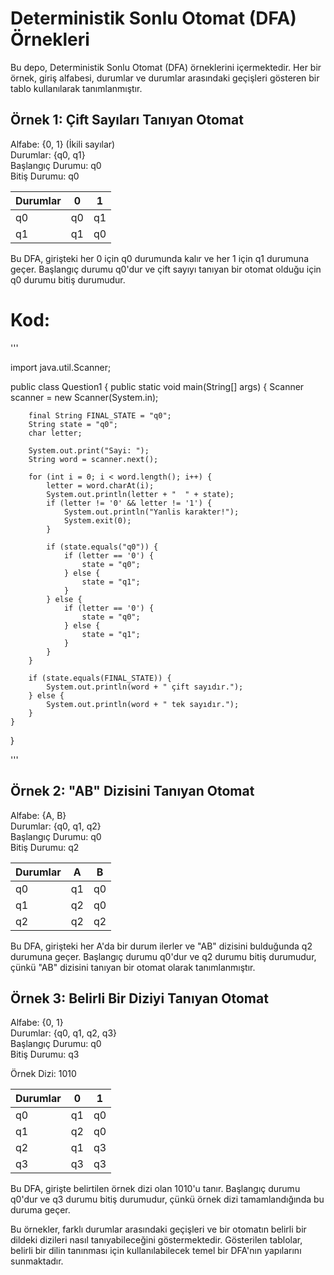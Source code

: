 # Deterministik Sonlu Otomat (DFA) Örnekleri

Bu depo, Deterministik Sonlu Otomat (DFA) örneklerini içermektedir. Her bir örnek, giriş alfabesi, durumlar ve durumlar arasındaki geçişleri gösteren bir tablo kullanılarak tanımlanmıştır.

## Örnek 1: Çift Sayıları Tanıyan Otomat

Alfabe: {0, 1} (İkili sayılar)  
Durumlar: {q0, q1}  
Başlangıç Durumu: q0  
Bitiş Durumu: q0  

| Durumlar | 0   | 1   |
|:---------|:---:|:---:|
| q0       | q0  | q1  |
| q1       | q1  | q0  |

Bu DFA, girişteki her 0 için q0 durumunda kalır ve her 1 için q1 durumuna geçer. Başlangıç durumu q0'dur ve çift sayıyı tanıyan bir otomat olduğu için q0 durumu bitiş durumudur.

# Kod:
'''

import java.util.Scanner;

public class Question1 {
    public static void main(String[] args) {
        Scanner scanner = new Scanner(System.in);

        final String FINAL_STATE = "q0";
        String state = "q0";
        char letter;

        System.out.print("Sayi: ");
        String word = scanner.next();

        for (int i = 0; i < word.length(); i++) {
            letter = word.charAt(i);
            System.out.println(letter + "  " + state);
            if (letter != '0' && letter != '1') {
                System.out.println("Yanlis karakter!");
                System.exit(0);
            }

            if (state.equals("q0")) {
                if (letter == '0') {
                    state = "q0";
                } else {
                    state = "q1";
                }
            } else {
                if (letter == '0') {
                    state = "q0";
                } else {
                    state = "q1";
                }
            }
        }

        if (state.equals(FINAL_STATE)) {
            System.out.println(word + " çift sayıdır.");
        } else {
            System.out.println(word + " tek sayıdır.");
        }
    }
}

'''

## Örnek 2: "AB" Dizisini Tanıyan Otomat

Alfabe: {A, B}  
Durumlar: {q0, q1, q2}  
Başlangıç Durumu: q0  
Bitiş Durumu: q2  

| Durumlar | A   | B   |
|:---------|:---:|:---:|
| q0       | q1  | q0  |
| q1       | q2  | q0  |
| q2       | q2  | q2  |

Bu DFA, girişteki her A'da bir durum ilerler ve "AB" dizisini bulduğunda q2 durumuna geçer. Başlangıç durumu q0'dur ve q2 durumu bitiş durumudur, çünkü "AB" dizisini tanıyan bir otomat olarak tanımlanmıştır.

## Örnek 3: Belirli Bir Diziyi Tanıyan Otomat

Alfabe: {0, 1}  
Durumlar: {q0, q1, q2, q3}  
Başlangıç Durumu: q0  
Bitiş Durumu: q3  

Örnek Dizi: 1010  

| Durumlar | 0   | 1   |
|:---------|:---:|:---:|
| q0       | q1  | q0  |
| q1       | q2  | q0  |
| q2       | q1  | q3  |
| q3       | q3  | q3  |

Bu DFA, girişte belirtilen örnek dizi olan 1010'u tanır. Başlangıç durumu q0'dur ve q3 durumu bitiş durumudur, çünkü örnek dizi tamamlandığında bu duruma geçer.

Bu örnekler, farklı durumlar arasındaki geçişleri ve bir otomatın belirli bir dildeki dizileri nasıl tanıyabileceğini göstermektedir. Gösterilen tablolar, belirli bir dilin tanınması için kullanılabilecek temel bir DFA'nın yapılarını sunmaktadır.
